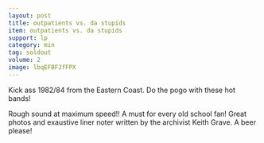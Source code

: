 ```yaml
---
layout: post
title: outpatients vs. da stupids
item: outpatients vs. da stupids
support: lp
category: min
tag: soldout
volume: 2
image: lbqEFBFJfFPX
---
```


Kick ass 1982/84 from the Eastern Coast. Do the pogo with these hot bands!

Rough sound at maximum speed!! A must for every old school fan! Great photos and exaustive liner noter written by the archivist Keith Grave. A beer please!
